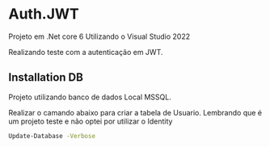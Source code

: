 # Auth.JWT

Projeto em .Net core 6 Utilizando o Visual Studio 2022

Realizando teste com a autenticação em JWT.

## Installation DB

Projeto utilizando banco de dados Local MSSQL.

Realizar o camando abaixo para criar a tabela de Usuario. Lembrando que é um projeto teste e não optei por utilizar o Identity
```bash
Update-Database -Verbose
```
